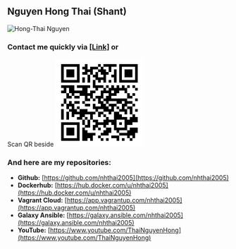 ## Nguyen Hong Thai (Shant)
![Hong-Thai Nguyen](https://avatars.githubusercontent.com/u/51319295?v=4)

### Contact me quickly via [\[Link\]](https://nhthai2005.github.io/contacts.htm) or
Scan QR beside
[![Nguyen Hong Thai - Contact - QR](Nguyen_Hong_Thai_contacts_QR.png "My contacts")](https://nhthai2005.github.io/contacts.htm)

### And here are my repositories:
*	**Github:** [https://github.com/nhthai2005](https://github.com/nhthai2005)
*	**Dockerhub:** [https://hub.docker.com/u/nhthai2005](https://hub.docker.com/u/nhthai2005)
*	**Vagrant Cloud:** [https://app.vagrantup.com/nhthai2005](https://app.vagrantup.com/nhthai2005)
*	**Galaxy Ansible:** [https://galaxy.ansible.com/nhthai2005](https://galaxy.ansible.com/nhthai2005)
*	**YouTube:** [https://www.youtube.com/ThaiNguyenHong](https://www.youtube.com/ThaiNguyenHong)


